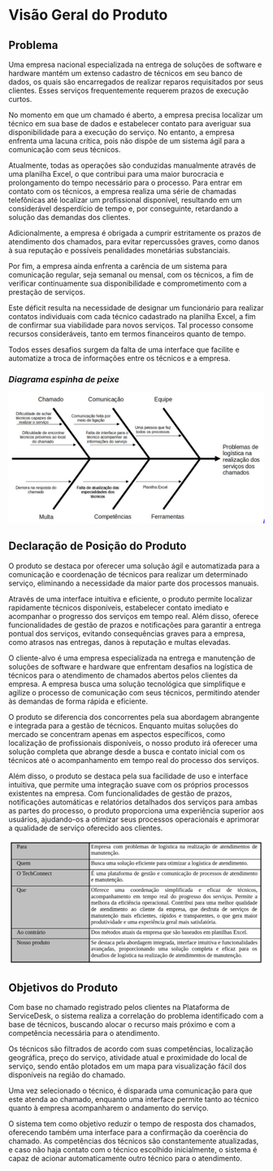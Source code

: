 # **Visão Geral do Produto**

## **Problema**

Uma empresa nacional especializada na entrega de soluções de software e hardware mantém um extenso cadastro de técnicos em seu banco de dados, os quais são encarregados de realizar reparos requisitados por seus clientes. Esses serviços frequentemente requerem prazos de execução curtos.

No momento em que um chamado é aberto, a empresa precisa localizar um técnico em sua base de dados e estabelecer contato para averiguar sua disponibilidade para a execução do serviço. No entanto, a empresa enfrenta uma lacuna crítica, pois não dispõe de um sistema ágil para a comunicação com seus técnicos.

Atualmente, todas as operações são conduzidas manualmente através de uma planilha Excel, o que contribui para uma maior burocracia e prolongamento do tempo necessário para o processo. Para entrar em contato com os técnicos, a empresa realiza uma série de chamadas telefônicas até localizar um profissional disponível, resultando em um considerável desperdício de tempo e, por conseguinte, retardando a solução das demandas dos clientes.

Adicionalmente, a empresa é obrigada a cumprir estritamente os prazos de atendimento dos chamados, para evitar repercussões graves, como danos à sua reputação e possíveis penalidades monetárias substanciais.

Por fim, a empresa ainda enfrenta a carência de um sistema para comunicação regular, seja semanal ou mensal, com os técnicos, a fim de verificar continuamente sua disponibilidade e comprometimento com a prestação de serviços. 

Este déficit resulta na necessidade de designar um funcionário para realizar contatos individuais com cada técnico cadastrado na planilha Excel, a fim de confirmar sua viabilidade para novos serviços. Tal processo consome recursos consideráveis, tanto em termos financeiros quanto de tempo.

Todos esses desafios surgem da falta de uma interface que facilite e automatize a troca de informações entre os técnicos e a empresa.

### _Diagrama espinha de peixe_

![Diagrama Espinha de Peixe](imagens/produto/espinhaDePeixe.jpeg)

## **Declaração de Posição do Produto**

O produto se destaca por oferecer uma solução ágil e automatizada para a comunicação e coordenação de técnicos para realizar um determinado serviço, eliminando a necessidade da maior parte dos processos manuais. 

Através de uma interface intuitiva e eficiente, o produto permite localizar rapidamente técnicos disponíveis, estabelecer contato imediato e acompanhar o progresso dos serviços em tempo real. Além disso, oferece funcionalidades de gestão de prazos e notificações para garantir a entrega pontual dos serviços, evitando consequências graves para a empresa, como atrasos nas entregas, danos à reputação e multas elevadas.

O cliente-alvo é uma empresa especializada na entrega e manutenção de soluções de software e hardware que enfrentam desafios na logística de técnicos para o atendimento de chamados abertos pelos clientes da empresa. A empresa busca uma solução tecnológica que simplifique e agilize o processo de comunicação com seus técnicos, permitindo atender às demandas de forma rápida e eficiente.

O produto se diferencia dos concorrentes pela sua abordagem abrangente e integrada para a gestão de técnicos. Enquanto muitas soluções do mercado se concentram apenas em aspectos específicos, como localização de profissionais disponíveis, o nosso produto irá oferecer uma solução completa que abrange desde a busca e contato inicial com os técnicos até o acompanhamento em tempo real do processo dos serviços.

Além disso, o produto se destaca pela sua facilidade de uso e interface intuitiva, que permite uma integração suave com os próprios processos existentes na empresa. Com funcionalidades de gestão de prazos, notificações automáticas e relatórios detalhados dos serviços para ambas as partes do processo, o produto proporciona uma experiência superior aos usuários, ajudando-os a otimizar seus processos operacionais e aprimorar a qualidade de serviço oferecido aos clientes.

![Tablea Declaração do Produto](imagens/produto/tabelaDeclaracaoProduto.jpeg)

## **Objetivos do Produto**

Com base no chamado registrado pelos clientes na Plataforma de ServiceDesk, o sistema realiza a correlação do problema identificado com a base de técnicos, buscando alocar o recurso mais próximo e com a competência necessária para o atendimento. 

Os técnicos são filtrados de acordo com suas competências, localização geográfica, preço do serviço, atividade atual e proximidade do local de serviço, sendo então plotados em um mapa para visualização fácil dos disponíveis na região do chamado. 

Uma vez selecionado o técnico, é disparada uma comunicação para que este atenda ao chamado, enquanto uma interface permite tanto ao técnico quanto à empresa acompanharem o andamento do serviço. 

O sistema tem como objetivo reduzir o tempo de resposta dos chamados, oferecendo também uma interface para a confirmação da coerência do chamado. As competências dos técnicos são constantemente atualizadas, e caso não haja contato com o técnico escolhido inicialmente, o sistema é capaz de acionar automaticamente outro técnico para o atendimento.
